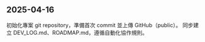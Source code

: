 <!-- LOG_ENTRY_20250416_START -->
## 2025-04-16
初始化專案 git repository，準備首次 commit 並上傳 GitHub（public）。
同步建立 DEV_LOG.md、ROADMAP.md，遵循自動化協作規則。
<!-- LOG_ENTRY_20250416_END -->
